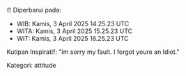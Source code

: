 ⏰ Diperbarui pada:
- WIB: Kamis, 3 April 2025 14.25.23 UTC
- WITA: Kamis, 3 April 2025 15.25.23 UTC
- WIT: Kamis, 3 April 2025 16.25.23 UTC

Kutipan Inspiratif:
"Im sorry my fault. I forgot youre an Idiot."


Kategori: attitude

